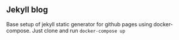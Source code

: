 ## Jekyll blog

Base setup of jekyll static generator for github pages using 
docker-compose. Just clone and run `docker-compose up`  